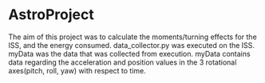 # AstroProject
The aim of this project was to calculate the moments/turning effects for the ISS, and the energy consumed.
data_collector.py was executed on the ISS.
myData was the data that was collected from execution.
myData contains data regarding the acceleration and position values in the 3 rotational axes(pitch, roll, yaw) with respect to time.
